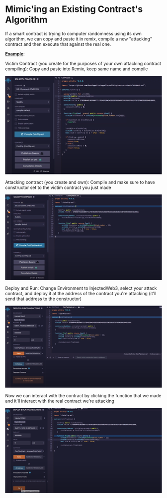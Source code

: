 # Mimic'ing an Existing Contract's Algorithm

If a smart contract is trying to computer randomness  using its own algorithm, we can copy and paste it in remix, compile a new "attacking" contract and then execute that against the real one. 

**<u>Example</u>**:

Victim Contract (you create for the purposes of your own attacking contract compiling): Copy and paste into Remix, keep same name and compile

![coinflip](./screenshots/coinflip.png)

Attacking contract (you create and own): Compile and make sure to have constructor set to the victim contract you just made

![coinflipattack](./screenshots/coinflipattack.png)

Deploy and Run: Change Environment to InjectedWeb3, select your attack contract, and deploy it at the address of the contract you're attacking (it'll send that address to the constructor)

![deploy_coin](./screenshots/deploy_coin.png)

Now we can interact with the contract by clicking the function that we made and it'll interact with the real contract we're attacking

![flip_coin](./screenshots/flip_coin.png)

